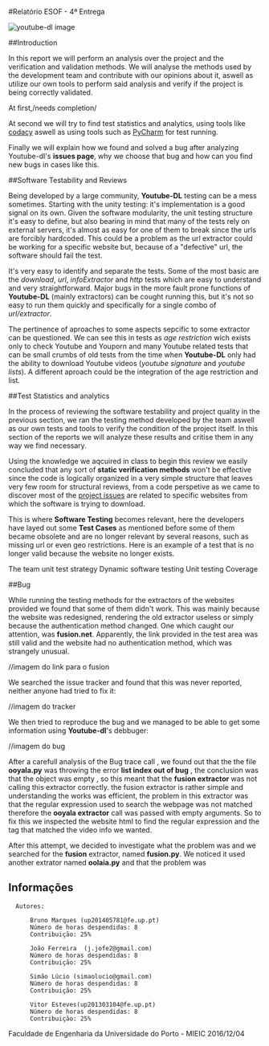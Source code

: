 #Relatório ESOF - 4ª Entrega

![youtube-dl image](https://github.com/atomicscale/youtube-dl/blob/master/ESOF-Docs/images1/youtube-dl.jpg)

##Introduction

  In this report we will perform an analysis over the project and the verification and validation methods. We will analyse the methods used by the development team and contribute with our opinions about it, aswell as utilize our own tools to perform said analysis and verify if the project is being correctly validated.
  
  At first,/needs completion/
  
  At second we will try to find test statistics and analytics, using tools like [codacy](https://www.codacy.com/) aswell as using tools such as [PyCharm](https://www.jetbrains.com/pycharm/) for test running. 
  
  Finally we will explain how we found and solved a bug after analyzing Youtube-dl's **issues page**, why we choose that bug and how can you find new bugs in cases like this.

##Software Testability and Reviews

Being developed by a large community, **Youtube-DL** testing can be a mess sometimes. Starting with the unity testing: it's implementation is a good signal on its own. Given the software modularity, the unit testing structure it's easy to define, but also bearing in mind that many of the tests rely on external servers, it's almost as easy for one of them to break since the urls are forcibly hardcoded. This could be a problem as the url extractor could be working for a specific website but, because of a "defective" url, the software should fail the test.

It's very easy to identify and separate the tests. Some of the most basic are the _download_, _url_, _infoExtractor_ and _http_ tests which are easy to understand and very straightforward. Major bugs in the more fault prone functions of **Youtube-DL** (mainly extractors) can be cought running this, but it's not so easy to run them quickly and specifically for a single combo of _url/extractor_.

The pertinence of aproaches to some aspects sepcific to some extractor can be questioned. We can see this in tests as _age restriction_ wich exists only to check Youtube and Youporn and many Youtube related tests that can be small crumbs of old tests from the time when **Youtube-DL** only had the ability to download Youtube videos (_youtube signature_ and _youtube lists_). A different aproach could be the integration of the age restriction and list. 
  
##Test Statistics and analytics

 In the process of reviewing the software testability and project quality in the previous section, we ran the testing method developed by the team aswell as our own tests and tools to verify the condition of the project itself. In this section of the reports we will analyze these results and critise them in any way we find necessary.
  
  Using the knowledge we aqcuired in class to begin this review we easily concluded that any sort of **static verification methods** won't be effective since the code is logically organized in a very simple structure that leaves very few room for structural reviews, from a code perspetive as we came to discover most of the [project issues](https://github.com/rg3/youtube-dl/issues) are related to specific websites from which the software is trying to download.
  
  This is where **Software Testing** becomes relevant, here the developers have layed out some **Test Cases** as mentioned before
some of them became obsolete and are no longer relevant by several reasons, such as missing url or even geo restrictions. Here is an example of a test that is no longer valid because the website no longer exists.

  
  The team unit test strategy 
  Dynamic
    software testing
    Unit testing
    Coverage
    
##Bug
  
  While running the testing methods for the extractors of the websites provided we found that some of them didn't work. This was mainly because the website was redesigned, rendering the old extractor useless or simply because the authentication method changed. One which caught our attention, was **fusion.net**. Apparently, the link provided in the test area was still valid and the website had no authentication method, which was strangely unusual.
  
  //imagem do link para o fusion
  
  We searched the issue tracker and found that this was never reported, neither anyone had tried to fix it:
  
  //imagem do tracker
  
  We then tried to reproduce the bug and we managed to be able to get some information using **Youtube-dl**'s debbuger:
  
  //imagem do bug
 
 After a carefull analysis of the Bug trace call , we found out that the the file **ooyala.py** was throwing the error  **list index out of bug** , the conclusion was that the object was empty , so this meant that the **fusion extractor** was not calling this extractor correctly.
 the fusion extractor is rather simple and understanding the works was efficient, the problem in this extractor was that the regular expression used to search the webpage was not matched therefore the **ooyala extractor** call was passed with empty arguments.
 So to fix this we inspected the website html to find the regular expression and the tag that matched the video info we wanted.
 
 After this attempt, we decided to investigate what the problem was and we searched for the **fusion** extractor, named **fusion.py**. We noticed it used another extrator named **oolaia.py** and that the problem was 
  



## Informações
    
    
      Autores:
      
          Bruno Marques (up201405781@fe.up.pt)
          Número de horas despendidas: 8
          Contribuição: 25%
          
          João Ferreira  (j.jofe2@gmail.com)
          Número de horas despendidas: 8
          Contribuição: 25%
          
          Simão Lúcio (simaolucio@gmail.com)
          Número de horas despendidas: 8
          Contribuição: 25%
          
          Vitor Esteves(up201303104@fe.up.pt)
          Número de horas despendidas: 8
          Contribuição: 25%
          
          
Faculdade de Engenharia da Universidade do Porto - MIEIC
2016/12/04
